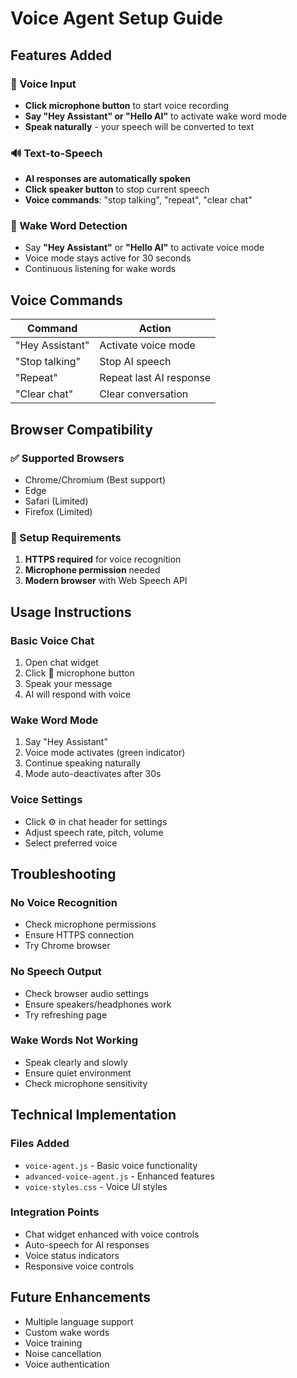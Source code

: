 # Voice Agent Setup Guide

## Features Added

### 🎤 Voice Input
- **Click microphone button** to start voice recording
- **Say "Hey Assistant" or "Hello AI"** to activate wake word mode
- **Speak naturally** - your speech will be converted to text

### 🔊 Text-to-Speech
- **AI responses are automatically spoken**
- **Click speaker button** to stop current speech
- **Voice commands**: "stop talking", "repeat", "clear chat"

### 🎯 Wake Word Detection
- Say **"Hey Assistant"** or **"Hello AI"** to activate voice mode
- Voice mode stays active for 30 seconds
- Continuous listening for wake words

## Voice Commands

| Command | Action |
|---------|--------|
| "Hey Assistant" | Activate voice mode |
| "Stop talking" | Stop AI speech |
| "Repeat" | Repeat last AI response |
| "Clear chat" | Clear conversation |

## Browser Compatibility

### ✅ Supported Browsers
- Chrome/Chromium (Best support)
- Edge
- Safari (Limited)
- Firefox (Limited)

### 🔧 Setup Requirements
1. **HTTPS required** for voice recognition
2. **Microphone permission** needed
3. **Modern browser** with Web Speech API

## Usage Instructions

### Basic Voice Chat
1. Open chat widget
2. Click 🎤 microphone button
3. Speak your message
4. AI will respond with voice

### Wake Word Mode
1. Say "Hey Assistant" 
2. Voice mode activates (green indicator)
3. Continue speaking naturally
4. Mode auto-deactivates after 30s

### Voice Settings
- Click ⚙️ in chat header for settings
- Adjust speech rate, pitch, volume
- Select preferred voice

## Troubleshooting

### No Voice Recognition
- Check microphone permissions
- Ensure HTTPS connection
- Try Chrome browser

### No Speech Output
- Check browser audio settings
- Ensure speakers/headphones work
- Try refreshing page

### Wake Words Not Working
- Speak clearly and slowly
- Ensure quiet environment
- Check microphone sensitivity

## Technical Implementation

### Files Added
- `voice-agent.js` - Basic voice functionality
- `advanced-voice-agent.js` - Enhanced features
- `voice-styles.css` - Voice UI styles

### Integration Points
- Chat widget enhanced with voice controls
- Auto-speech for AI responses
- Voice status indicators
- Responsive voice controls

## Future Enhancements
- Multiple language support
- Custom wake words
- Voice training
- Noise cancellation
- Voice authentication